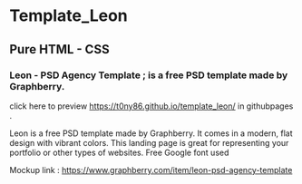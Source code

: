 # Template_Leon
## Pure HTML - CSS 

### Leon - PSD Agency Template ; is a free PSD template made by Graphberry.
click here to preview https://t0ny86.github.io/template_leon/ in githubpages .

Leon is a free PSD template made by Graphberry. It comes in a modern, flat design with vibrant colors. This landing page is great for representing your portfolio or other types of websites. Free Google font used

Mockup link : https://www.graphberry.com/item/leon-psd-agency-template

